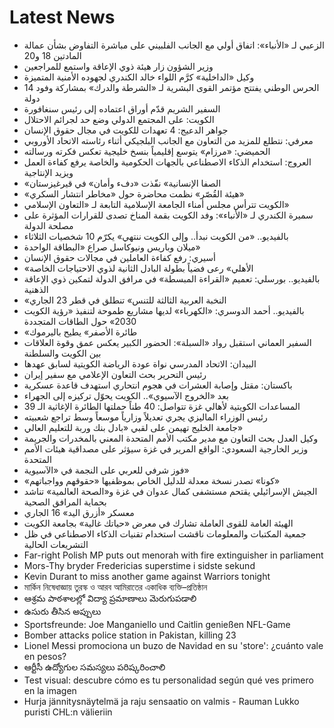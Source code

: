# Latest News
-  الزعبي لـ «الأنباء»: اتفاق أولي مع الجانب الفلبيني على مباشرة التفاوض بشأن عمالة المادتين 18 و20
-  وزير الشؤون زار هيئة ذوي الإعاقة واستمع للمراجعين
-  وكيل «الداخلية» كرَّم اللواء خالد الكندري لجهوده الأمنية المتميزة
-  الحرس الوطني يفتتح مؤتمر القوى البشرية لـ «الشرطة والدرك» بمشاركة وفود 14 دولة
-  السفير الشريم قدّم أوراق اعتماده إلى رئيس سنغافورة
-  الكويت: على المجتمع الدولي وضع حد لجرائم الاحتلال
-  جواهر الدعيج: 4 تعهدات للكويت في مجال حقوق الإنسان
-  معرفي: نتطلع للمزيد من التعاون مع الجانب البلجيكي أثناء رئاسته الاتحاد الأوروبي
-  الحميضي: «مرزام» يتوسع إقليمياً بنسخ خليجية تعكس فكرته ورسالته
-  العروج: استخدام الذكاء الاصطناعي بالجهات الحكومية والخاصة يرفع كفاءة العمل ويزيد الإنتاجية
-  «الصفا الإنسانية» نفّذت «دفء وأمان» في قيرغيزستان
-  «هيئة القُصّر» نظمت محاضرة حول «مخاطر انتشار السكري»
-  الكويت تترأس مجلس أمناء الجامعة الإسلامية التابعة لـ «التعاون الإسلامي»
-  سميرة الكندري لـ «الأنباء»: وفد الكويت بقمة المناخ تصدى للقرارات المؤثرة على مصلحة الدولة
-  بالفيديو.. «من الكويت نبدأ.. وإلى الكويت ننتهي» يكرّم 10 شخصيات الثلاثاء
-  ميلان وباريس ونيوكاسل صراع «البطاقة الواحدة»
-  أسيري: رفع كفاءة العاملين في مجالات حقوق الإنسان
-  «الأهلي» رعى فضياً بطولة البادل الثانية لذوي الاحتياجات الخاصة
-  بالفيديو.. بورسلي: تعميم «القراءة المبسطة» في مرافق الدولة لتمكين ذوي الإعاقة الذهنية
-  «النخبة العربية الثالثة للتنس» تنطلق في قطر 23 الجاري
-  بالفيديو.. أحمد الدوسري: «الكهرباء» لديها مشاريع طموحة لتنفيذ «رؤية الكويت 2030» حول الطاقات المتجددة
-  «طائرة الأصفر» يطيح باليرموك
-  السفير العماني استقبل رواد «السبلة»: الحضور الكبير يعكس عمق وقوة العلاقات بين الكويت والسلطنة
-  البيدان: الاتحاد المدرسي نواة عودة الرياضة الكويتية لسابق عهدها
-  رئيس التحرير بحث التعاون الإعلامي مع سفير إيران
-  باكستان: مقتل وإصابة العشرات في هجوم انتحاري استهدف قاعدة عسكرية
-  بعد «الخروج الآسيوي».. الكويت يحوّل تركيزه إلى الجهراء
-  المساعدات الكويتية لأهالي غزة تتواصل: 40 طناً حملتها الطائرة الإغاثية الـ 39
-  رئيس الوزراء الماليزي يجري تعديلاً وزارياً موسعاً وسط تراجع شعبيته
-  جامعة الخليج تهيمن على لقبي «بادل بنك وربة للتعليم العالي»
-  وكيل العدل بحث التعاون مع مدير مكتب الأمم المتحدة المعني بالمخدرات والجريمة
-  وزير الخارجية السعودي: الواقع المرير في غزة سيؤثر على مصداقية هيئات الأمم المتحدة
-  فوز شرفي للعربي على النجمة في «الآسيوية»
-  «كونا» تصدر نسخة معدلة للدليل الخاص بموظفيها «حقوقهم وواجباتهم»
-  الجيش الإسرائيلي يقتحم مستشفى كمال عدوان في غزة و«الصحة العالمية» تناشد بحماية المرافق الصحية
-  معسكر «أزرق اليد» 16 الجاري
-  الهيئة العامة للقوى العاملة تشارك في معرض «حياتك غالية» بجامعة الكويت
-  جمعية المكتبات والمعلومات ناقشت استخدام تقنيات الذكاء الاصطناعي في ظل التشريعات الحالية
-  Far-right Polish MP puts out menorah with fire extinguisher in parliament
-  Mors-Thy bryder Fredericias superstime i sidste sekund
-  Kevin Durant to miss another game against Warriors tonight
-  মার্কিন নিষেধাজ্ঞায় তুরস্ক ও আরব আমিরাতের একাধিক ব্যক্তি–প্রতিষ্ঠান
-  ఆశ్రమ పాఠశాలల్లో విద్యా ప్రమాణాలు మెరుగుపడాలి
-  ఉసురు తీసిన అప్పులు
-  Sportsfreunde: Joe Manganiello und Caitlin genießen NFL-Game
-  Bomber attacks police station in Pakistan, killing 23
-  Lionel Messi promociona un buzo de Navidad en su 'store': ¿cuánto vale en pesos?
-  ఆర్టీసీ ఉద్యోగుల సమస్యలు పరిష్కరించాలి
-  Test visual: descubre cómo es tu personalidad según qué ves primero en la imagen
-  Hurja jännitysnäytelmä ja raju sensaatio on valmis - Rauman Lukko puristi CHL:n välieriin
